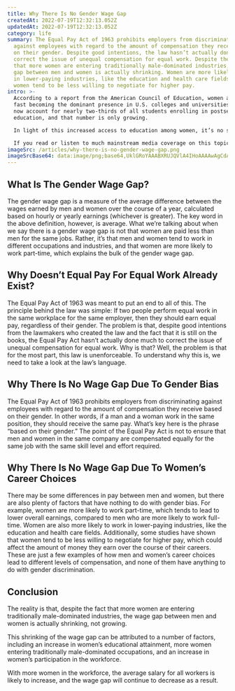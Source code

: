 ```yaml
---
title: Why There Is No Gender Wage Gap
createdAt: 2022-07-19T12:32:13.052Z
updatedAt: 2022-07-19T12:32:13.052Z
category: life
summary: The Equal Pay Act of 1963 prohibits employers from discriminating
  against employees with regard to the amount of compensation they receive based
  on their gender. Despite good intentions, the law hasn’t actually done much to
  correct the issue of unequal compensation for equal work. Despite the fact
  that more women are entering traditionally male-dominated industries, the wage
  gap between men and women is actually shrinking. Women are more likely to work
  in lower-paying industries, like the education and health care fields, and
  women tend to be less willing to negotiate for higher pay.
intro: >-
  According to a report from the American Council of Education, women are
  fast becoming the dominant presence in U.S. colleges and universities. Women
  now account for nearly two-thirds of all students enrolling in postsecondary
  education, and that number is only growing.

  In light of this increased access to education among women, it’s no surprise that more and more women are moving into professions once dominated by men. The unfortunate consequence is that we are now seeing widespread misrepresentation of facts related to gender wage gaps, particularly when it comes to the so-called “gender wage gap” as it applies to compensation for work done by men versus women.

  If you read or listen to much mainstream media coverage on this topic, you would likely come away with the belief that there is a veritable conspiracy among employers to pay women less than men for doing the same job because of their gender.
imageSrc: /articles/why-there-is-no-gender-wage-gap.png
imageSrcBase64: data:image/png;base64,UklGRoYAAABXRUJQVlA4IHoAAAAwAgCdASoKAAoAAUAmJZQCdAYq1vunkRniQAD+8Kbv/2Ed//hdwcifosJrk7deH9qWUSgnOh+717uD6cwLcFb8y6DX4O70DNs3vjr4tvshT5jK5X43u3GtRdkHVl92Fhj1cJYhuo11vAOK+Bbsi/zH35vCYdkB8mUAAA==
---
```


## What Is The Gender Wage Gap?

The gender wage gap is a measure of the average difference between the wages earned by men and women over the course of a year, calculated based on hourly or yearly earnings (whichever is greater).
The key word in the above definition, however, is average. What we’re talking about when we say there is a gender wage gap is not that women are paid less than men for the same jobs. Rather, it’s that men and women tend to work in different occupations and industries, and that women are more likely to work part-time, which explains the bulk of the gender wage gap.

## Why Doesn’t Equal Pay For Equal Work Already Exist?

The Equal Pay Act of 1963 was meant to put an end to all of this. The principle behind the law was simple: If two people perform equal work in the same workplace for the same employer, then they should earn equal pay, regardless of their gender.
The problem is that, despite good intentions from the lawmakers who created the law and the fact that it is still on the books, the Equal Pay Act hasn’t actually done much to correct the issue of unequal compensation for equal work.
Why is that? Well, the problem is that for the most part, this law is unenforceable.
To understand why this is, we need to take a look at the law’s language.

## Why There Is No Wage Gap Due To Gender Bias

The Equal Pay Act of 1963 prohibits employers from discriminating against employees with regard to the amount of compensation they receive based on their gender. In other words, if a man and a woman work in the same position, they should receive the same pay.
What’s key here is the phrase “based on their gender.” The point of the Equal Pay Act is not to ensure that men and women in the same company are compensated equally for the same job with the same skill level and effort required.

## Why There Is No Wage Gap Due To Women’s Career Choices

There may be some differences in pay between men and women, but there are also plenty of factors that have nothing to do with gender bias. For example, women are more likely to work part-time, which tends to lead to lower overall earnings, compared to men who are more likely to work full-time. Women are also more likely to work in lower-paying industries, like the education and health care fields.
Additionally, some studies have shown that women tend to be less willing to negotiate for higher pay, which could affect the amount of money they earn over the course of their careers.
These are just a few examples of how men and women’s career choices lead to different levels of compensation, and none of them have anything to do with gender discrimination.

## Conclusion

The reality is that, despite the fact that more women are entering traditionally male-dominated industries, the wage gap between men and women is actually shrinking, not growing.

This shrinking of the wage gap can be attributed to a number of factors, including an increase in women’s educational attainment, more women entering traditionally male-dominated occupations, and an increase in women’s participation in the workforce.

With more women in the workforce, the average salary for all workers is likely to increase, and the wage gap will continue to decrease as a result.
